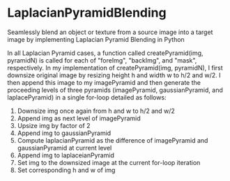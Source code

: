 # LaplacianPyramidBlending
Seamlessly blend an object or texture from a source image into a target image by implementing Laplacian Pyramid Blending in Python

In all Laplacian Pyramid cases, a function called createPyramid(img, pyramidN) is called for each of "foreImg", "backImg", and "mask", respectively. In my implementation of createPyramid(img, pyramidN), I first downsize original image by resizing height h and width w to h/2 and w/2. I then append this image to my imagePyramid and then generate the proceeding levels of three pyramids (imagePyramid, gaussianPyramid, and laplacePyramid) in a single for-loop detailed as follows:

1. Downsize img once again from h and w to h/2 and w/2
2. Append img as next level of imagePyramid
3. Upsize img by factor of 2
4. Append img to gaussianPyramid
5. Compute laplacianPyramid as the difference of imagePyramid and gaussianPyramid at current level
6. Append img to laplaceianPyramid
7. Set img to the downsized image at the current for-loop iteration
8. Set corresponding h and w of img
